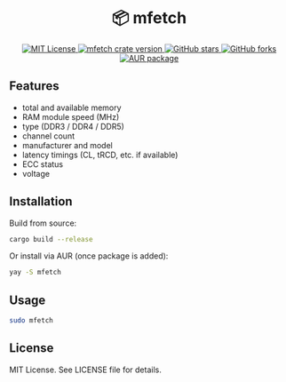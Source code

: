 <h1 align="center">📦 mfetch</h1>

<p align="center">
  <a href="https://github.com/xdearboy/mfetch/blob/master/LICENSE">
    <img src="https://img.shields.io/badge/license-MIT-blue.svg" alt="MIT License" />
  </a>
  <a href="https://crates.io/crates/mfetch">
    <img src="https://img.shields.io/crates/v/mfetch.svg" alt="mfetch crate version" />
  </a>
  <a href="https://github.com/xdearboy/mfetch/stargazers">
    <img src="https://img.shields.io/github/stars/xdearboy/mfetch.svg" alt="GitHub stars" />
  </a>
  <a href="https://github.com/xdearboy/mfetch/network">
    <img src="https://img.shields.io/github/forks/xdearboy/mfetch.svg" alt="GitHub forks" />
  </a>
  <a href="https://aur.archlinux.org/packages/mfetch">
    <img src="https://img.shields.io/badge/AUR-mfetch-green.svg" alt="AUR package" />
  </a>
</p>

## Features

- total and available memory  
- RAM module speed (MHz)  
- type (DDR3 / DDR4 / DDR5)  
- channel count  
- manufacturer and model  
- latency timings (CL, tRCD, etc. if available)  
- ECC status  
- voltage

## Installation

Build from source:

```bash
cargo build --release
```
Or install via AUR (once package is added):

```bash
yay -S mfetch
```

## Usage
```bash
sudo mfetch
```

## License
MIT License. See LICENSE file for details.
